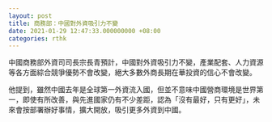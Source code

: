 ```yaml
---
layout: post
title: 商務部：中國對外資吸引力不變
date: 2021-01-29 12:47:33.000000000 +08:00
categories: rthk
---
```


中國商務部外資司司長宗長青預計，中國對外資吸引力不變，產業配套、人力資源等各方面綜合競爭優勢不會改變，絕大多數外商長期在華投資的信心不會改變。

他提到，雖然中國去年是全球第一外資流入國，但並不意味中國營商環境是世界第一，即使有所改善，與先進國家仍有不少差距，認為「沒有最好，只有更好」，未來會按部署辦好事情，擴大開放，吸引更多外資到中國。
